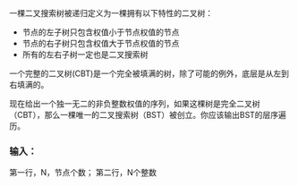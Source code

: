 一棵二叉搜索树被递归定义为一棵拥有以下特性的二叉树：
* 节点的左子树只包含权值小于节点权值的节点
* 节点的右子树只包含权值大于节点权值的节点
* 所有的左右子树一定也是二叉搜索树

一个完整的二叉树(CBT)是一个完全被填满的树，除了可能的例外，底层是从左到右填满的。<br>

现在给出一个独一无二的非负整数权值的序列，如果这棵树是完全二叉树（CBT），那么一棵唯一的二叉搜索树（BST）被创立。你应该输出BST的层序遍历。<br>

### 输入：
第一行，N，节点个数；
第二行，N个整数
